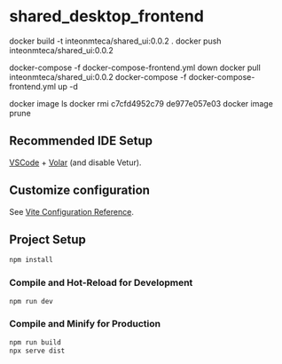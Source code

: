 # shared_desktop_frontend

docker build -t inteonmteca/shared_ui:0.0.2 .
docker push inteonmteca/shared_ui:0.0.2

docker-compose -f docker-compose-frontend.yml down
docker pull inteonmteca/shared_ui:0.0.2
docker-compose -f docker-compose-frontend.yml up -d

docker image ls
docker rmi c7cfd4952c79 de977e057e03
docker image prune

## Recommended IDE Setup

[VSCode](https://code.visualstudio.com/) + [Volar](https://marketplace.visualstudio.com/items?itemName=Vue.volar) (and disable Vetur).

## Customize configuration

See [Vite Configuration Reference](https://vite.dev/config/).

## Project Setup

```sh
npm install
```

### Compile and Hot-Reload for Development

```sh
npm run dev
```

### Compile and Minify for Production

```sh
npm run build
npx serve dist
```
